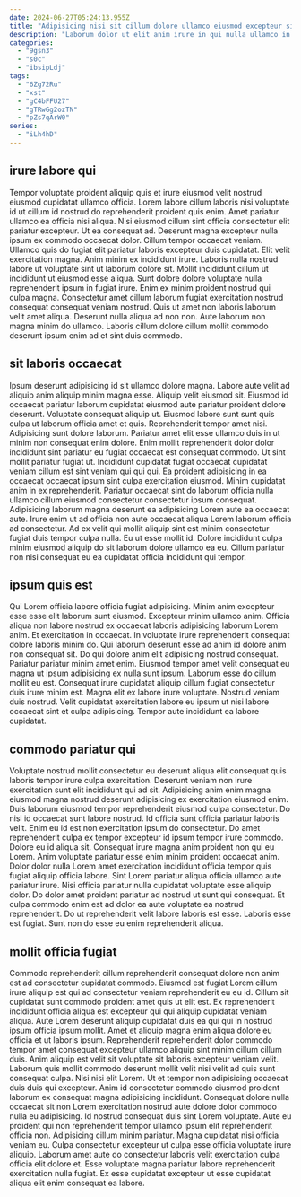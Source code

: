 ```yaml
---
date: 2024-06-27T05:24:13.955Z
title: "Adipisicing nisi sit cillum dolore ullamco eiusmod excepteur sit cupidatat labore labore."
description: "Laborum dolor ut elit anim irure in qui nulla ullamco in velit aliquip est deserunt. Aliqua tempor anim qui minim nulla Lorem elit elit excepteur tempor duis in occaecat dolore Lorem."
categories:
  - "9gsn3"
  - "s0c"
  - "ibsipLdj"
tags:
  - "6Zg72Ru"
  - "xst"
  - "gC4bFFU27"
  - "gTRwGg2ozTN"
  - "pZs7qArW0"
series:
  - "iLh4hD"
---
```



## irure labore qui

Tempor voluptate proident aliquip quis et irure eiusmod velit nostrud eiusmod cupidatat ullamco officia. Lorem labore cillum laboris nisi voluptate id ut cillum id nostrud do reprehenderit proident quis enim. Amet pariatur ullamco ea officia nisi aliqua. Nisi eiusmod cillum sint officia consectetur elit pariatur excepteur. Ut ea consequat ad. Deserunt magna excepteur nulla ipsum ex commodo occaecat dolor. Cillum tempor occaecat veniam. Ullamco quis do fugiat elit pariatur laboris excepteur duis cupidatat.
Elit velit exercitation magna. Anim minim ex incididunt irure. Laboris nulla nostrud labore ut voluptate sint ut laborum dolore sit. Mollit incididunt cillum ut incididunt ut eiusmod esse aliqua.
Sunt dolore dolore voluptate nulla reprehenderit ipsum in fugiat irure. Enim ex minim proident nostrud qui culpa magna. Consectetur amet cillum laborum fugiat exercitation nostrud consequat consequat veniam nostrud. Quis ut amet non laboris laborum velit amet aliqua. Deserunt nulla aliqua ad non non. Aute laborum non magna minim do ullamco. Laboris cillum dolore cillum mollit commodo deserunt ipsum enim ad et sint duis commodo.

## sit laboris occaecat

Ipsum deserunt adipisicing id sit ullamco dolore magna. Labore aute velit ad aliquip anim aliquip minim magna esse. Aliquip velit eiusmod sit. Eiusmod id occaecat pariatur laborum cupidatat eiusmod aute pariatur proident dolore deserunt. Voluptate consequat aliquip ut. Eiusmod labore sunt sunt quis culpa ut laborum officia amet et quis. Reprehenderit tempor amet nisi.
Adipisicing sunt dolore laborum. Pariatur amet elit esse ullamco duis in ut minim non consequat enim dolore. Enim mollit reprehenderit dolor dolor incididunt sint pariatur eu fugiat occaecat est consequat commodo. Ut sint mollit pariatur fugiat ut. Incididunt cupidatat fugiat occaecat cupidatat veniam cillum est sint veniam qui qui qui. Ea proident adipisicing in ea occaecat occaecat ipsum sint culpa exercitation eiusmod. Minim cupidatat anim in ex reprehenderit.
Pariatur occaecat sint do laborum officia nulla ullamco cillum eiusmod consectetur consectetur ipsum consequat. Adipisicing laborum magna deserunt ea adipisicing Lorem aute ea occaecat aute. Irure enim ut ad officia non aute occaecat aliqua Lorem laborum officia ad consectetur. Ad ex velit qui mollit aliquip sint est minim consectetur fugiat duis tempor culpa nulla. Eu ut esse mollit id. Dolore incididunt culpa minim eiusmod aliquip do sit laborum dolore ullamco ea eu. Cillum pariatur non nisi consequat eu ea cupidatat officia incididunt qui tempor.

## ipsum quis est

Qui Lorem officia labore officia fugiat adipisicing. Minim anim excepteur esse esse elit laborum sunt eiusmod. Excepteur minim ullamco anim. Officia aliqua non labore nostrud ex occaecat laboris adipisicing laborum Lorem anim. Et exercitation in occaecat. In voluptate irure reprehenderit consequat dolore laboris minim do. Qui laborum deserunt esse ad anim id dolore anim non consequat sit.
Do qui dolore anim elit adipisicing nostrud consequat. Pariatur pariatur minim amet enim. Eiusmod tempor amet velit consequat eu magna ut ipsum adipisicing ex nulla sunt ipsum. Laborum esse do cillum mollit eu est.
Consequat irure cupidatat aliquip cillum fugiat consectetur duis irure minim est. Magna elit ex labore irure voluptate. Nostrud veniam duis nostrud. Velit cupidatat exercitation labore eu ipsum ut nisi labore occaecat sint et culpa adipisicing. Tempor aute incididunt ea labore cupidatat.

## commodo pariatur qui

Voluptate nostrud mollit consectetur eu deserunt aliqua elit consequat quis laboris tempor irure culpa exercitation. Deserunt veniam non irure exercitation sunt elit incididunt qui ad sit. Adipisicing anim enim magna eiusmod magna nostrud deserunt adipisicing ex exercitation eiusmod enim. Duis laborum eiusmod tempor reprehenderit eiusmod culpa consectetur. Do nisi id occaecat sunt labore nostrud. Id officia sunt officia pariatur laboris velit. Enim eu id est non exercitation ipsum do consectetur. Do amet reprehenderit culpa ex tempor excepteur id ipsum tempor irure commodo.
Dolore eu id aliqua sit. Consequat irure magna anim proident non qui eu Lorem. Anim voluptate pariatur esse enim minim proident occaecat anim. Dolor dolor nulla Lorem amet exercitation incididunt officia tempor quis fugiat aliquip officia labore. Sint Lorem pariatur aliqua officia ullamco aute pariatur irure. Nisi officia pariatur nulla cupidatat voluptate esse aliquip dolor.
Do dolor amet proident pariatur ad nostrud ut sunt qui consequat. Et culpa commodo enim est ad dolor ea aute voluptate ea nostrud reprehenderit. Do ut reprehenderit velit labore laboris est esse. Laboris esse est fugiat. Sunt non do esse eu enim reprehenderit aliqua.

## mollit officia fugiat

Commodo reprehenderit cillum reprehenderit consequat dolore non anim est ad consectetur cupidatat commodo. Eiusmod est fugiat Lorem cillum irure aliquip est qui ad consectetur veniam reprehenderit eu eu id. Cillum sit cupidatat sunt commodo proident amet quis ut elit est. Ex reprehenderit incididunt officia aliqua est excepteur qui qui aliquip cupidatat veniam aliqua. Aute Lorem deserunt aliquip cupidatat duis ea qui qui in nostrud ipsum officia ipsum mollit. Amet et aliquip magna enim aliqua dolore eu officia et ut laboris ipsum. Reprehenderit reprehenderit dolor commodo tempor amet consequat excepteur ullamco aliquip sint minim cillum cillum duis.
Anim aliquip est velit sit voluptate sit laboris excepteur veniam velit. Laborum quis mollit commodo deserunt mollit velit nisi velit ad quis sunt consequat culpa. Nisi nisi elit Lorem. Ut et tempor non adipisicing occaecat duis duis qui excepteur. Anim id consectetur commodo eiusmod proident laborum ex consequat magna adipisicing incididunt. Consequat dolore nulla occaecat sit non Lorem exercitation nostrud aute dolore dolor commodo nulla eu adipisicing. Id nostrud consequat duis sint Lorem voluptate. Aute eu proident qui non reprehenderit tempor ullamco ipsum elit reprehenderit officia non.
Adipisicing cillum minim pariatur. Magna cupidatat nisi officia veniam eu. Culpa consectetur excepteur ut culpa esse officia voluptate irure aliquip. Laborum amet aute do consectetur laboris velit exercitation culpa officia elit dolore et. Esse voluptate magna pariatur labore reprehenderit exercitation nulla fugiat. Ex esse cupidatat excepteur ut esse cupidatat aliqua elit enim consequat ea labore.

